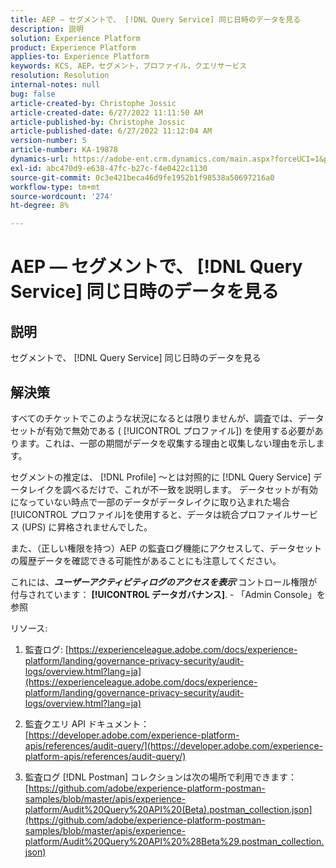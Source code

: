 ```yaml
---
title: AEP — セグメントで、 [!DNL Query Service] 同じ日時のデータを見る
description: 説明
solution: Experience Platform
product: Experience Platform
applies-to: Experience Platform
keywords: KCS, AEP，セグメント，プロファイル，クエリサービス
resolution: Resolution
internal-notes: null
bug: false
article-created-by: Christophe Jossic
article-created-date: 6/27/2022 11:11:50 AM
article-published-by: Christophe Jossic
article-published-date: 6/27/2022 11:12:04 AM
version-number: 5
article-number: KA-19878
dynamics-url: https://adobe-ent.crm.dynamics.com/main.aspx?forceUCI=1&pagetype=entityrecord&etn=knowledgearticle&id=54bbe8ee-09f6-ec11-bb3d-000d3a5b0082
exl-id: abc470d9-e638-47fc-b27c-f4e0422c1130
source-git-commit: 0c3e421beca46d9fe1952b1f98538a50697216a0
workflow-type: tm+mt
source-wordcount: '274'
ht-degree: 8%

---
```


# AEP — セグメントで、 [!DNL Query Service] 同じ日時のデータを見る

## 説明


セグメントで、 [!DNL Query Service] 同じ日時のデータを見る


## 解決策


すべてのチケットでこのような状況になるとは限りませんが、調査では、データセットが有効で無効である ( [!UICONTROL プロファイル]) を使用する必要があります。これは、一部の期間がデータを収集する理由と収集しない理由を示します。

セグメントの推定は、 [!DNL Profile] ～とは対照的に [!DNL Query Service] データレイクを調べるだけで、これが不一致を説明します。 データセットが有効になっていない時点で一部のデータがデータレイクに取り込まれた場合 [!UICONTROL プロファイル]を使用すると、データは統合プロファイルサービス (UPS) に昇格されませんでした。



また、（正しい権限を持つ）AEP の監査ログ機能にアクセスして、データセットの履歴データを確認できる可能性があることにも注意してください。

これには、<b>*ユーザーアクティビティログのアクセスを表示</b>*&#39;コントロール権限が付与されています： <b>[!UICONTROL データガバナンス]</b>. - 「Admin Console」を参照



リソース:
1. 監査ログ:
   [https://experienceleague.adobe.com/docs/experience-platform/landing/governance-privacy-security/audit-logs/overview.html?lang=ja](https://experienceleague.adobe.com/docs/experience-platform/landing/governance-privacy-security/audit-logs/overview.html?lang=ja)

2. 監査クエリ API ドキュメント：
   [https://developer.adobe.com/experience-platform-apis/references/audit-query/](https://developer.adobe.com/experience-platform-apis/references/audit-query/)

3. 監査ログ [!DNL Postman] コレクションは次の場所で利用できます：
   [https://github.com/adobe/experience-platform-postman-samples/blob/master/apis/experience-platform/Audit%20Query%20API%20(Beta).postman_collection.json](https://github.com/adobe/experience-platform-postman-samples/blob/master/apis/experience-platform/Audit%20Query%20API%20%28Beta%29.postman_collection.json)
